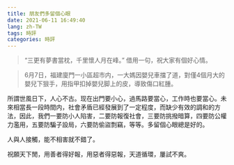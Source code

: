 ```yaml
---
title: 朋友們多留個心眼
date: 2021-06-11 16:49:40
lang: zh-TW
tags: 時評
categories: 時評
---
```


> “三更有夢書當枕，千里懷人月在峰。” 
> 借用一句，祝大家有個好心情。

> 6月7日，福建廈門一小區超市内，一大媽因嬰兒車擋了道，對僅4個月大的嬰兒下狠手，用指甲扣掉嬰兒脚上的皮，導致傷口紅腫。

<!-- more -->

所謂世風日下，人心不古。现在出門要小心，過馬路要當心，工作時也要當心。未來相當長一段時間内，社會矛盾已經發展到了一定程度，而缺少有效的調和的方法，因此，我們一要防小人陷害，二要防報復社會，三要防挑撥暗算，四要防公權力濫用，五要防騙子設局，六要防偷盜剽竊，等等。多留個心眼總是好的。

人與人接觸，能不相害就不錯了。

祝願天下閒，用善者得好報，用惡者得惡報，天道循環，屢試不爽。

